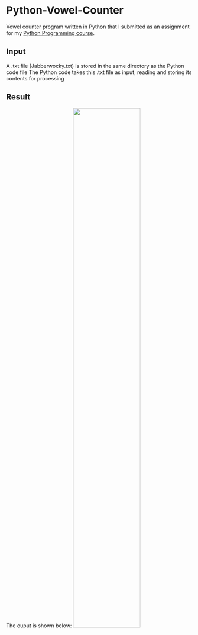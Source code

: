 # Python-Vowel-Counter
Vowel counter program written in Python that I submitted as an assignment for my [Python Programming course](https://www.futurelearn.com/microcredentials/cisco-python-programming).

## Input
A .txt file (Jabberwocky.txt) is stored in the same directory as the Python code file
The Python code takes this .txt file as input, reading and storing its contents for processing

## Result
The ouput is shown below:
<img src="https://user-images.githubusercontent.com/91070226/217407015-62fe1780-5d47-4759-8e30-cf450f07d588.png" width="60%">
